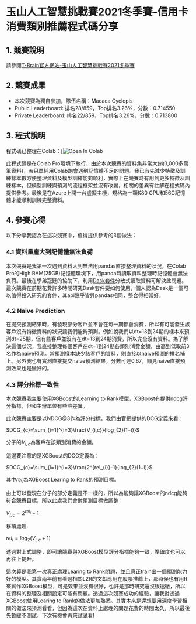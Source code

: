 # 玉山人工智慧挑戰賽2021冬季賽-信用卡消費類別推薦程式碼分享

## 1. 競賽說明

請參閱[T-Brain官方網站-玉山人工智慧挑戰賽2021冬季賽](https://tbrain.trendmicro.com.tw/Competitions/Details/18)

## 2. 競賽成果
* 本次競賽為獨自參加，隊伍名稱：Macaca Cyclopis
* Public Leaderboard: 排名28/859，Top排名3.26%，分數：0.714550
* Private Leaderboard: 排名22/859，Top排名3.26%，分數：0.713800

## 3. 程式說明

程式碼已整理在Colab：[![Open In Colab](https://colab.research.google.com/github/SuYenTing/-esun_2021_winter_ai_competition/blob/main/%E7%8E%89%E5%B1%B1%E4%BA%BA%E5%B7%A5%E6%99%BA%E6%85%A7%E5%85%AC%E9%96%8B%E6%8C%91%E6%88%B0%E8%B3%BD2021%E5%86%AC%E5%AD%A3%E8%B3%BD%E7%A8%8B%E5%BC%8F%E7%A2%BC.ipynb)

此程式碼是在Colab Pro環境下執行，由於本次競賽的資料集非常大(約3,000多萬筆資料)，若只單純用Colab跑會遇到記憶體不足的問題。我已有先減少特徵及訓練樣本數方便整理資料及模型訓練能夠順利，實際上在競賽時有用到更多特徵及訓練樣本，但模型訓練與預測的流程框架並沒有改變，相關的差異有註解在程式碼內提供參考。最後是在Azure上開一台虛擬主機，規格為一顆K80 GPU和56G記憶體才能順利訓練完整資料。

## 4. 參賽心得

以下分享我認為在這次競賽中，值得提供參考的3個做法：

### 4.1 資料量龐大到記憶體無法負荷

本次競賽是我第一次遇到資料大到無法用pandas直接整理資料的狀況，在Colab Pro的High RAM(25GB)記憶體環境下，用panda時讀取資料整理時記憶體會無法負荷。最後在學弟冠廷的協助下，利用[Dask套件](https://dask.org/)分散式讀取資料可解決此問題。這次競賽在前期花費許多時間研究Dask套件要如何使用，個人認為Dask是一個可以值得投入研究的套件，其api幾乎皆與pandas相同，整合得相當好。

### 4.2 Naive Prediction

在提交預測結果時，有發現部分客戶並不會在每一期都會消費，所以有可能發生該客戶沒有特徵資料的狀況讓我們能夠預測。例如說我們以dt=13到24期的樣本來預測dt=25期，但有些客戶並沒有在dt=13到24期消費，所以完全沒有資料。為了解決這個狀況，我直接整理每個客戶在dt=1到24期各類別消費金額，由高到低取前3名作為naive預測。當預測樣本缺少該客戶的資料，則直接以naive預測的排名補上。另外我也有實測直接提交naive預測結果，分數可達0.67，顯見naive直接預測效果也是蠻好的。

### 4.3 評分指標一致性

本次競賽我主要使用XGBoost的Learning to Rank模型，XGBoost有提供ndcg評分指標，但和主辦單位有些許差異。

此次競賽主要是以NDCG@3作為評分指標，我們由官網提供的DCG定義來看：

$DCG_{c}=\sum_{i=1}^{i=3}\frac{V_{i,c}}{log_{2}(1+i)}$

分子的$V_{i,c}$為客戶在該類別消費的金額。

這邊要注意的是XGBoost的DCG定義為：

$DCG_{c}=\sum_{i=1}^{i=3}\frac{2^{rel_{i}}-1}{log_{2}(1+i)}$

其中$rel_{i}$為XGBoost Learing to Rank的預測目標。

由上可以發現在分子的部分定義是不一樣的，所以為能夠讓XGBoost的ndcg能夠符合競賽目標，所以此處我們會對預測目標做調整：

$V_{i,c} = 2^{rel_{i}}-1$

移項處理:

$rel_{i} = log_{2}(V_{i,c}+1)$

透過對上式調整，即可讓競賽與XGBoost模型評分指標能夠一致，準確度也可以再往上提升。


這次算是我第一次真正處理Learing to Rank問題，並且真正train出一個預測能力好的模型。其實兩年前有看過相關L2R的文獻應用在股票推薦上，那時候也有用R來實作XGBoost模型，可是效果並沒有很好，也許是那時研究還沒很透徹，所以在資料的整理及相關設定可能有問題。透過這次競賽成功的經驗，讓我對透過XGBoost使用Learing to Rank的做法更加熟悉。其實本來是還想要用深度學習相關的做法來預測看看，但因為這次在資料上處理的問題花費的時間太久，所以最後先暫緩不測試，下次有機會再來試試看!
